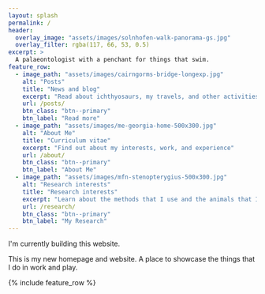 ```yaml
---
layout: splash
permalink: /
header:
  overlay_image: "assets/images/solnhofen-walk-panorama-gs.jpg"
  overlay_filter: rgba(117, 66, 53, 0.5)
excerpt: >
  A palaeontologist with a penchant for things that swim.
feature_row:
  - image_path: "assets/images/cairngorms-bridge-longexp.jpg"
    alt: "Posts"
    title: "News and blog"
    excerpt: "Read about ichthyosaurs, my travels, and other activities"
    url: /posts/
    btn_class: "btn--primary"
    btn_label: "Read more"
  - image_path: "assets/images/me-georgia-home-500x300.jpg"
    alt: "About Me"
    title: "Curriculum vitae"
    excerpt: "Find out about my interests, work, and experience"
    url: /about/
    btn_class: "btn--primary"
    btn_label: "About Me"
  - image_path: "assets/images/mfn-stenopterygius-500x300.jpg"
    alt: "Research interests"
    title: "Research interests"
    excerpt: "Learn about the methods that I use and the animals that I research"
    url: /research/
    btn_class: "btn--primary"
    btn_label: "My Research"
---
```


I'm currently building this website.

This is my new homepage and website. A place to showcase the things that I do in work and play.

{% include feature_row %}
